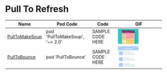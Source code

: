 Pull To Refresh
======================
Name | Pod Code | Code | GIF
--- | --- | --- | ---
[PullToMakeSoup](https://github.com/Yalantis/PullToMakeSoup?utm_source=mybridge&utm_medium=blog&utm_campaign=read_more) | pod 'PullToMakeSoup', '~> 2.0' | SAMPLE CODE HERE |  <img src="/Controls/readme_assets/PullToMakeSoup-image-1.gif" width="49%">
[PullToBounce](https://github.com/entotsu/PullToBounce) |  pod 'PullToBounce' | SAMPLE CODE HERE | <img src="/Controls/readme_assets/PullToBounce-image-1.gif" width="49%">
